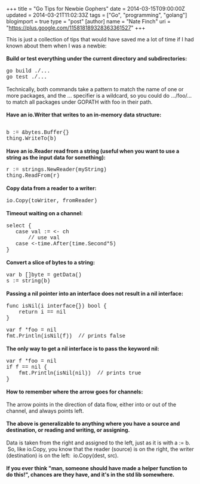 +++
title = "Go Tips for Newbie Gophers"
date = 2014-03-15T09:00:00Z
updated = 2014-03-21T11:02:33Z
tags = ["Go", "programming", "golang"]
blogimport = true 
type = "post"
[author]
	name = "Nate Finch"
	uri = "https://plus.google.com/115818189328363361527"
+++

This is just a collection of tips that would have saved me a lot of time if I had known about them when I was a newbie:<br /><br /><b>Build or test everything under the current directory and subdirectories:</b><br /><b><br /></b><span style="font-family: Courier New, Courier, monospace;">go build ./...</span><br /><span style="font-family: Courier New, Courier, monospace;">go test ./...</span><br /><span style="font-family: Courier New, Courier, monospace;"><br /></span><span style="font-family: inherit;">Technically, both commands take a pattern to match the name of one or more packages, and the ... specifier is a wildcard, so you could do .../foo/... to match all packages under GOPATH with foo in their path.&nbsp;</span><br /><br /><b>Have an io.Writer that writes to an in-memory data structure:</b><br /><br /><div><span style="font-family: Courier New, Courier, monospace;">b := &amp;bytes.Buffer{}</span><br /><span style="font-family: Courier New, Courier, monospace;">thing.WriteTo(b)</span><br /><br /><b>Have an io.Reader read from a string (useful when you want to use a string as the input data for something):</b><br /><span style="font-family: Courier New, Courier, monospace;"><br /></span><span style="font-family: Courier New, Courier, monospace;">r := strings.NewReader(myString)</span><br /><span style="font-family: Courier New, Courier, monospace;">thing.ReadFrom(r)</span><br /><br /><b>Copy data from a reader to a writer:</b><br /><br /><span style="font-family: Courier New, Courier, monospace;">io.Copy(toWriter, fromReader)</span><br /><br /><b>Timeout waiting on a channel:</b><br /><br /><span style="font-family: Courier New, Courier, monospace;">select {</span><br /><span style="font-family: Courier New, Courier, monospace;">&nbsp; &nbsp;case val := &lt;- ch</span><br /><span style="font-family: Courier New, Courier, monospace;">&nbsp; &nbsp; &nbsp; &nbsp;// use val</span><br /><span style="font-family: Courier New, Courier, monospace;">&nbsp; &nbsp;case &lt;-time.After(time.Second*5)</span><br /><span style="font-family: Courier New, Courier, monospace;">}</span><br /><br /><b>Convert a slice of bytes to a string:</b><br /><br /><span style="font-family: Courier New, Courier, monospace;">var b []byte = getData()</span><br /><span style="font-family: Courier New, Courier, monospace;">s := string(b)</span><br /><br /><b>Passing a nil pointer into an interface does not result in a nil interface:</b><br /><br /><span style="font-family: Courier New, Courier, monospace;">func isNil(i interface{}) bool {</span><br /><span style="font-family: Courier New, Courier, monospace;">&nbsp; &nbsp; return i == nil</span><br /><span style="font-family: Courier New, Courier, monospace;">}</span><br /><span style="font-family: Courier New, Courier, monospace;"><br /></span><span style="font-family: Courier New, Courier, monospace;">var f *foo = nil</span><br /><div><span style="font-family: Courier New, Courier, monospace;">fmt.Println(isNil(f)) &nbsp;// prints false</span></div><div><br /></div><div><b>The only way to get a nil interface is to pass the keyword nil:</b></div><div><br /></div><div><span style="font-family: Courier New, Courier, monospace;">var f *foo = nil</span><br /><span style="font-family: Courier New, Courier, monospace;">if f == nil {</span><br /><div><span style="font-family: Courier New, Courier, monospace;">&nbsp; &nbsp; fmt.Println(isNil(nil)) &nbsp;// prints true</span></div></div><div><span style="font-family: Courier New, Courier, monospace;">}</span></div><div><br /></div><div><b>How to remember where the arrow goes for channels:</b></div><div><br /></div><div>The arrow points in the direction of data flow, either into or out of the channel, and always points left.</div><div><br /></div><div><b>The above is generalizable to anything where you have a source and destination, or reading and writing, or assigning.</b></div><div><b><br /></b></div><div>Data is taken from the right and assigned to the left, just as it is with a := b. &nbsp;So, like io.Copy, you know that the reader (source) is on the right, the writer (destination) is on the left: &nbsp;io.Copy(dest, src).</div><div><br /></div><div><b>If you ever think "man, someone should have made a helper function to do this!", chances are they have, and it's in the std lib somewhere.</b></div></div>
